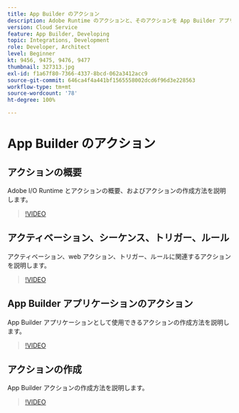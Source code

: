 ```yaml
---
title: App Builder のアクション
description: Adobe Runtime のアクションと、そのアクションを App Builder アプリケーションで使用する方法を説明します。
version: Cloud Service
feature: App Builder, Developing
topic: Integrations, Development
role: Developer, Architect
level: Beginner
kt: 9456, 9475, 9476, 9477
thumbnail: 327313.jpg
exl-id: f1a67f80-7366-4337-8bcd-062a3412acc9
source-git-commit: 646ca4f4a441bf1565558002dcd6f96d3e228563
workflow-type: tm+mt
source-wordcount: '78'
ht-degree: 100%

---
```


# App Builder のアクション

## アクションの概要

Adobe I/O Runtime とアクションの概要、およびアクションの作成方法を説明します。

>[!VIDEO](https://video.tv.adobe.com/v/339192/?quality=12&learn=on)

## アクティベーション、シーケンス、トリガー、ルール

アクティベーション、web アクション、トリガー、ルールに関連するアクションを説明します。

>[!VIDEO](https://video.tv.adobe.com/v/339193/?quality=12&learn=on)

## App Builder アプリケーションのアクション

App Builder アプリケーションとして使用できるアクションの作成方法を説明します。

>[!VIDEO](https://video.tv.adobe.com/v/339194/?quality=12&learn=on)

## アクションの作成

App Builder アクションの作成方法を説明します。

>[!VIDEO](https://video.tv.adobe.com/v/339195/?quality=12&learn=on)
